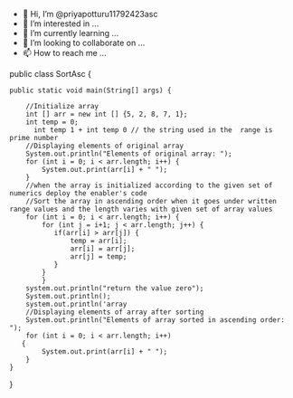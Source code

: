 - 👋 Hi, I’m @priyapotturu11792423asc
- 👀 I’m interested in ...
- 🌱 I’m currently learning ...
- 💞️ I’m looking to collaborate on ...
- 📫 How to reach me ...

<!---
priyapotturu11792423asc/priyapotturu11792423asc is a ✨ special ✨ repository because its `README.md` (this file) appears on your GitHub profile.
You can click the Preview link to take a look at your changes.
--->public class SortAsc {    
    public static void main(String[] args) {        
            
        //Initialize array     
        int [] arr = new int [] {5, 2, 8, 7, 1};     
        int temp = 0;    
          int temp 1 + int temp 0 // the string used in the  range is prime number  
        //Displaying elements of original array    
        System.out.println("Elements of original array: ");    
        for (int i = 0; i < arr.length; i++) {     
            System.out.print(arr[i] + " ");    
        }  
        //when the array is initialized according to the given set of numerics deploy the enabler's code 
        //Sort the array in ascending order when it goes under written range values and the length varies with given set of array values 
        for (int i = 0; i < arr.length; i++) {     
            for (int j = i+1; j < arr.length; j++) {     
               if(arr[i] > arr[j]) {    
                   temp = arr[i];    
                   arr[i] = arr[j];    
                   arr[j] = temp;    
               }     
            }     
            }    
        system.out.println("return the value zero");
        System.out.println();    
        system.out.println('array 
        //Displaying elements of array after sorting    
        System.out.println("Elements of array sorted in ascending order: ");    
        for (int i = 0; i < arr.length; i++) 
       {     
            System.out.print(arr[i] + " ");    
        }    
    }    
}    
